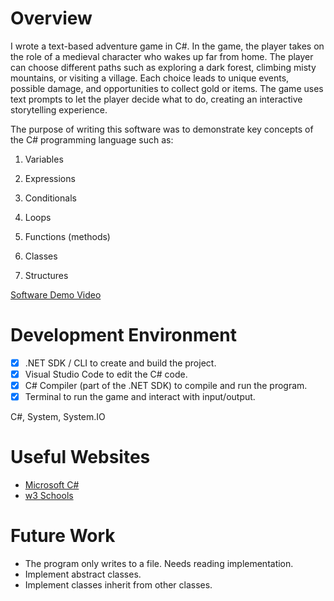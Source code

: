 # Overview

I wrote a text-based adventure game in C#. In the game, the player takes on the role of a medieval character who wakes up far from home. The player can choose different paths such as exploring a dark forest, climbing misty mountains, or visiting a village. Each choice leads to unique events, possible damage, and opportunities to collect gold or items. The game uses text prompts to let the player decide what to do, creating an interactive storytelling experience.

The purpose of writing this software was to demonstrate key concepts of the C# programming language such as:

1. Variables

2. Expressions

3. Conditionals

4. Loops

5. Functions (methods)

6. Classes

7. Structures

[Software Demo Video](http://youtube.link.goes.here)

# Development Environment

- [x] .NET SDK / CLI to create and build the project.
- [x] Visual Studio Code to edit the C# code.
- [x] C# Compiler (part of the .NET SDK) to compile and run the program.
- [x] Terminal to run the game and interact with input/output.

C#, System, System.IO

# Useful Websites

- [Microsoft C#](https://learn.microsoft.com/es-mx/dotnet/csharp/)
- [w3 Schools](https://www.w3schools.com/cs/index.php)

# Future Work

- The program only writes to a file. Needs reading implementation.
- Implement abstract classes.
- Implement classes inherit from other classes.